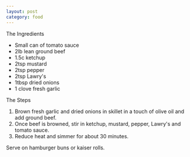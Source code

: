 ```yaml
---
layout: post
category: food
---
```

The Ingredients

* Small can of tomato sauce
* 2lb lean ground beef
* 1.5c ketchup
* 2tsp mustard
* 2tsp pepper
* 2tsp Lawry's
* 1tbsp dried onions
* 1 clove fresh garlic

The Steps

1. Brown fresh garlic and dried onions in skillet in a touch of olive oil and add ground beef.
2. Once beef is browned, stir in ketchup, mustard, pepper, Lawry's and tomato sauce.
3. Reduce heat and simmer for about 30 minutes.

Serve on hamburger buns or kaiser rolls.
